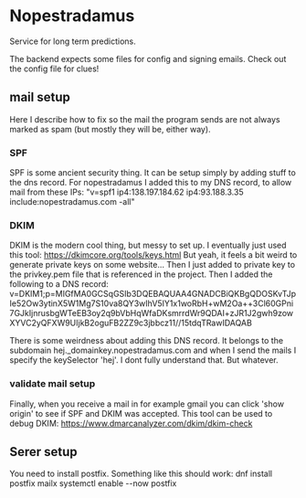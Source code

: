 # Nopestradamus

Service for long term predictions.

The backend expects some files for config and signing emails. Check out the config file for clues!

## mail setup

Here I describe how to fix so the mail the program sends are not always marked as spam (but mostly they will be, either way).

### SPF

SPF is some ancient security thing. It can be setup simply by adding stuff to the dns record.
For nopestradamus I added this to my DNS record, to allow mail from these IPs:
"v=spf1 ip4:138.197.184.62 ip4:93.188.3.35 include:nopestradamus.com -all"

### DKIM

DKIM is the modern cool thing, but messy to set up. I eventually just used this tool: https://dkimcore.org/tools/keys.html
But yeah, it feels a bit weird to generate private keys on some website...
Then I just added to private key to the privkey.pem file that is referenced in the project.
Then I added the following to a DNS record:
v=DKIM1;p=MIGfMA0GCSqGSIb3DQEBAQUAA4GNADCBiQKBgQDOSKvTJpIe52Ow3ytinX5W1Mg7S10va8QY3wIhV5IY1x1woRbH+wM2Oa++3Cl60GPni7GJkIjnrusbgWTeEB3oy2q9bVbHqWfaDKsmrrdWr9QDAI+zJR1J2gwh9zowXYVC2yQFXW9UIjkB2oguFB2ZZ9c3jbbcz11//15tdqTRawIDAQAB

There is some weirdness about adding this DNS record. It belongs to the subdomain hej.\_domainkey.nopestradamus.com and when I send the mails I specify the keySelector 'hej'. I dont fully understand that. But whatever.

### validate mail setup

Finally, when you receive a mail in for example gmail you can click 'show origin' to see if SPF and DKIM was accepted.
This tool can be used to debug DKIM: https://www.dmarcanalyzer.com/dkim/dkim-check

## Serer setup

You need to install postfix. Something like this should work:
dnf install postfix mailx
systemctl enable --now postfix
